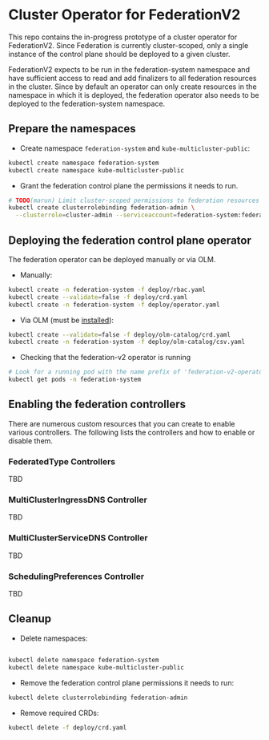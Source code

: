 # Cluster Operator for FederationV2

This repo contains the in-progress prototype of a cluster operator for
FederationV2.  Since Federation is currently cluster-scoped, only a
single instance of the control plane should be deployed to a given
cluster.

FederationV2 expects to be run in the federation-system namespace and
have sufficient access to read and add finalizers to all federation
resources in the cluster.  Since by default an operator can only
create resources in the namespace in which it is deployed, the
federation operator also needs to be deployed to the federation-system
namespace.


## Prepare the namespaces

- Create namespace `federation-system` and `kube-multicluster-public`:

```bash
kubectl create namespace federation-system
kubectl create namespace kube-multicluster-public
```

- Grant the federation control plane the permissions it needs to run.

```bash
# TODO(marun) Limit cluster-scoped permissions to federation resources (template/placement/etc)
kubectl create clusterrolebinding federation-admin \
  --clusterrole=cluster-admin --serviceaccount=federation-system:federation-v2-operator
```

## Deploying the federation control plane operator

The federation operator can be deployed manually or via OLM.

 - Manually:

```bash
kubectl create -n federation-system -f deploy/rbac.yaml
kubectl create --validate=false -f deploy/crd.yaml
kubectl create -n federation-system -f deploy/operator.yaml
```

 - Via OLM (must be [installed](https://github.com/operator-framework/operator-lifecycle-manager/blob/master/Documentation/install/install.md)):

```bash
kubectl create --validate=false -f deploy/olm-catalog/crd.yaml
kubectl create -n federation-system -f deploy/olm-catalog/csv.yaml
```

- Checking that the federation-v2 operator is running

```bash
# Look for a running pod with the name prefix of 'federation-v2-operator-'
kubectl get pods -n federation-system
```

## Enabling the federation controllers

There are numerous custom resources that you can create to enable various
controllers. The following lists the controllers and how to enable or disable
them.

### FederatedType Controllers

TBD

### MultiClusterIngressDNS Controller

TBD

### MultiClusterServiceDNS Controller

TBD

### SchedulingPreferences Controller

TBD

## Cleanup

- Delete namespaces:

```bash

kubectl delete namespace federation-system
kubectl delete namespace kube-multicluster-public
```

- Remove the federation control plane permissions it needs to run:

```bash
kubectl delete clusterrolebinding federation-admin
```

- Remove required CRDs:

```bash
kubectl delete -f deploy/crd.yaml
```
